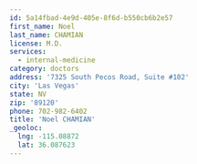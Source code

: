 ```yaml
---
id: 5a14fbad-4e9d-405e-8f6d-b550cb6b2e57
first_name: Noel
last_name: CHAMIAN
license: M.D.
services:
  - internal-medicine
category: doctors
address: '7325 South Pecos Road, Suite #102'
city: 'Las Vegas'
state: NV
zip: '89120'
phone: 702-982-6402
title: 'Noel CHAMIAN'
_geoloc:
  lng: -115.08872
  lat: 36.087623
---
```

